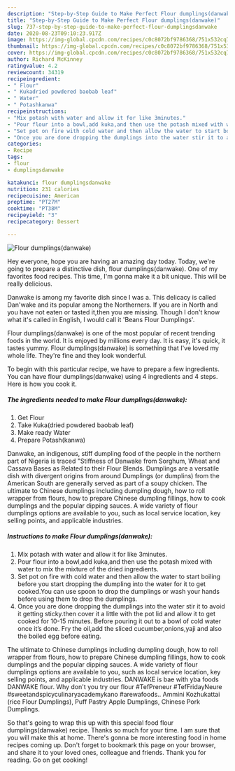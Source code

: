 ```yaml
---
description: "Step-by-Step Guide to Make Perfect Flour dumplings(danwake)"
title: "Step-by-Step Guide to Make Perfect Flour dumplings(danwake)"
slug: 737-step-by-step-guide-to-make-perfect-flour-dumplingsdanwake
date: 2020-08-23T09:10:23.917Z
image: https://img-global.cpcdn.com/recipes/c0c8072bf9786368/751x532cq70/flour-dumplingsdanwake-recipe-main-photo.jpg
thumbnail: https://img-global.cpcdn.com/recipes/c0c8072bf9786368/751x532cq70/flour-dumplingsdanwake-recipe-main-photo.jpg
cover: https://img-global.cpcdn.com/recipes/c0c8072bf9786368/751x532cq70/flour-dumplingsdanwake-recipe-main-photo.jpg
author: Richard McKinney
ratingvalue: 4.2
reviewcount: 34319
recipeingredient:
- " Flour"
- " Kukadried powdered baobab leaf"
- " Water"
- " Potashkanwa"
recipeinstructions:
- "Mix potash with water and allow it for like 3minutes."
- "Pour flour into a bowl,add kuka,and then use the potash mixed with water to mix the mixture of the dried ingredients."
- "Set pot on fire with cold water and then allow the water to start boiling before you start dropping the dumpling into the water for it to get cooked.You can use spoon to drop the dumplings or wash your hands before using them to drop the dumplings."
- "Once you are done dropping the dumplings into the water stir it to avoid it getting sticky.then cover it a little with the pot lid and allow it to get cooked for 10-15 minutes. Before pouring it out to a bowl of cold water once it’s done. Fry the oil,add the sliced cucumber,onions,yaji and also the boiled egg before eating."
categories:
- Recipe
tags:
- flour
- dumplingsdanwake

katakunci: flour dumplingsdanwake 
nutrition: 231 calories
recipecuisine: American
preptime: "PT27M"
cooktime: "PT38M"
recipeyield: "3"
recipecategory: Dessert

---
```



![Flour dumplings(danwake)](https://img-global.cpcdn.com/recipes/c0c8072bf9786368/751x532cq70/flour-dumplingsdanwake-recipe-main-photo.jpg)

Hey everyone, hope you are having an amazing day today. Today, we're going to prepare a distinctive dish, flour dumplings(danwake). One of my favorites food recipes. This time, I'm gonna make it a bit unique. This will be really delicious.

Danwake is among my favorite dish since I was a. This delicacy is called Dan&#39;wake and its popular among the Northerners. If you are in North and you have not eaten or tasted it,then you are missing. Though I don&#39;t know what it&#39;s called in English, I would call it &#39;Beans Flour Dumplings&#39;.

Flour dumplings(danwake) is one of the most popular of recent trending foods in the world. It is enjoyed by millions every day. It is easy, it's quick, it tastes yummy. Flour dumplings(danwake) is something that I've loved my whole life. They're fine and they look wonderful.


To begin with this particular recipe, we have to prepare a few ingredients. You can have flour dumplings(danwake) using 4 ingredients and 4 steps. Here is how you cook it.

<!--inarticleads1-->

##### The ingredients needed to make Flour dumplings(danwake):

1. Get  Flour
1. Take  Kuka(dried powdered baobab leaf)
1. Make ready  Water
1. Prepare  Potash(kanwa)


Danwake, an indigenous, stiff dumpling food of the people in the northern part of Nigeria is traced &#34;Stiffness of Danwake from Sorghum, Wheat and Cassava Bases as Related to their Flour Blends. Dumplings are a versatile dish with divergent origins from around Dumplings (or dumplins) from the American South are generally served as part of a soupy chicken. The ultimate to Chinese dumplings including dumpling dough, how to roll wrapper from flours, how to prepare Chinese dumpling fillings, how to cook dumplings and the popular dipping sauces. A wide variety of flour dumplings options are available to you, such as local service location, key selling points, and applicable industries. 

<!--inarticleads2-->

##### Instructions to make Flour dumplings(danwake):

1. Mix potash with water and allow it for like 3minutes.
1. Pour flour into a bowl,add kuka,and then use the potash mixed with water to mix the mixture of the dried ingredients.
1. Set pot on fire with cold water and then allow the water to start boiling before you start dropping the dumpling into the water for it to get cooked.You can use spoon to drop the dumplings or wash your hands before using them to drop the dumplings.
1. Once you are done dropping the dumplings into the water stir it to avoid it getting sticky.then cover it a little with the pot lid and allow it to get cooked for 10-15 minutes. Before pouring it out to a bowl of cold water once it’s done. Fry the oil,add the sliced cucumber,onions,yaji and also the boiled egg before eating.


The ultimate to Chinese dumplings including dumpling dough, how to roll wrapper from flours, how to prepare Chinese dumpling fillings, how to cook dumplings and the popular dipping sauces. A wide variety of flour dumplings options are available to you, such as local service location, key selling points, and applicable industries. DANWAKE is bae with yba foods DANWAKE flour. Why don&#39;t you try our flour #TefPreneur #TefFridayNeure #sweetandspicyculinaryacademykano #arewafoods.. Ammini Kozhukattai (rice Flour Dumplings), Puff Pastry Apple Dumplings, Chinese Pork Dumplings. 

So that's going to wrap this up with this special food flour dumplings(danwake) recipe. Thanks so much for your time. I am sure that you will make this at home. There's gonna be more interesting food in home recipes coming up. Don't forget to bookmark this page on your browser, and share it to your loved ones, colleague and friends. Thank you for reading. Go on get cooking!
